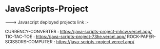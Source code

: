 # JavaScripts-Project

---> Javascript deployed projects link :-

CURRENCY-CONVERTER : https://java-scripts-project-mhcw.vercel.app/
TIC-TAC-TOE : https://java-scripts-project-73he.vercel.app/
ROCK-PAPER-SCISSORS-COMPUTER : https://java-scripts-project.vercel.app/
